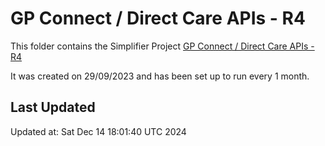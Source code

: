 # GP Connect / Direct Care APIs - R4
This folder contains the Simplifier Project [GP Connect / Direct Care APIs - R4](https://simplifier.net/GP-Connect---Direct-Care-APIs---R4/~introduction)

It was created on 29/09/2023 and has been set up to run every 1 month.

## Last Updated

Updated at: Sat Dec 14 18:01:40 UTC 2024
